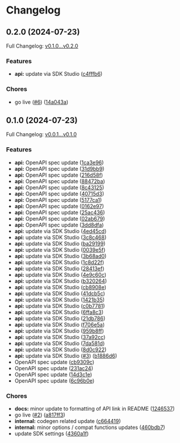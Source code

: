 # Changelog

## 0.2.0 (2024-07-23)

Full Changelog: [v0.1.0...v0.2.0](https://github.com/braintrustdata/braintrust-api-py/compare/v0.1.0...v0.2.0)

### Features

* **api:** update via SDK Studio ([c4fffb6](https://github.com/braintrustdata/braintrust-api-py/commit/c4fffb6bb272e76e39ff2fe389d70af34fadb9e5))


### Chores

* go live ([#6](https://github.com/braintrustdata/braintrust-api-py/issues/6)) ([14a043a](https://github.com/braintrustdata/braintrust-api-py/commit/14a043a75def8813875602323d1746ad287a8d26))

## 0.1.0 (2024-07-23)

Full Changelog: [v0.0.1...v0.1.0](https://github.com/braintrustdata/braintrust-api-py/compare/v0.0.1...v0.1.0)

### Features

* **api:** OpenAPI spec update ([1ca3e96](https://github.com/braintrustdata/braintrust-api-py/commit/1ca3e96ab1a9f32e7b7d0825affe151f51bb4814))
* **api:** OpenAPI spec update ([31d9bb9](https://github.com/braintrustdata/braintrust-api-py/commit/31d9bb94384b0b2267fe6d20fa79d296478e5a8e))
* **api:** OpenAPI spec update ([216d58f](https://github.com/braintrustdata/braintrust-api-py/commit/216d58ff0ec67a6b22629b3ab936c7788e0e36b9))
* **api:** OpenAPI spec update ([88472ba](https://github.com/braintrustdata/braintrust-api-py/commit/88472bab9c2275f4a424447bb8a4a8b5974ea107))
* **api:** OpenAPI spec update ([8c43125](https://github.com/braintrustdata/braintrust-api-py/commit/8c4312568238ff6ce98bb0cab66608663d07349a))
* **api:** OpenAPI spec update ([40715d3](https://github.com/braintrustdata/braintrust-api-py/commit/40715d315729afbe8469033389adcba410bf13f1))
* **api:** OpenAPI spec update ([5177ca1](https://github.com/braintrustdata/braintrust-api-py/commit/5177ca1280fe11aa8a7de553e0a13d70c2c95cf4))
* **api:** OpenAPI spec update ([0162e97](https://github.com/braintrustdata/braintrust-api-py/commit/0162e97c69bf3352cc53ae1e61bd2b4931b2c0d3))
* **api:** OpenAPI spec update ([25ac436](https://github.com/braintrustdata/braintrust-api-py/commit/25ac436ddc6cfa5c6a1e6d022ecbf9efb7deaac8))
* **api:** OpenAPI spec update ([02ab679](https://github.com/braintrustdata/braintrust-api-py/commit/02ab6799c304b96ea2487b7d732a04ec7f3246dc))
* **api:** OpenAPI spec update ([3dd8dfa](https://github.com/braintrustdata/braintrust-api-py/commit/3dd8dfa4f3fc853bd09303014652757129d8fa59))
* **api:** update via SDK Studio ([4ed45cd](https://github.com/braintrustdata/braintrust-api-py/commit/4ed45cdd1ca7ab453d281fad6a9c7a804c0f95ea))
* **api:** update via SDK Studio ([3c8c468](https://github.com/braintrustdata/braintrust-api-py/commit/3c8c4685751e6a5849cad9c0de5870c34342b5e0))
* **api:** update via SDK Studio ([ba29199](https://github.com/braintrustdata/braintrust-api-py/commit/ba291991cfa86ad122ad071c7c46bf3c2d8e8794))
* **api:** update via SDK Studio ([0039e5f](https://github.com/braintrustdata/braintrust-api-py/commit/0039e5f3348666dd9f71b929758182ceb0d293c3))
* **api:** update via SDK Studio ([3b68ad0](https://github.com/braintrustdata/braintrust-api-py/commit/3b68ad0087e8574a623f126b323ae4690e5a0f30))
* **api:** update via SDK Studio ([1c8d22f](https://github.com/braintrustdata/braintrust-api-py/commit/1c8d22ff997f9c03c6dfc6ab4304b75e12cba41f))
* **api:** update via SDK Studio ([28413ef](https://github.com/braintrustdata/braintrust-api-py/commit/28413efe063901d987c9c868184a66aa1ca17637))
* **api:** update via SDK Studio ([4e9c60c](https://github.com/braintrustdata/braintrust-api-py/commit/4e9c60c4fa6856a197d453b538260171c5966242))
* **api:** update via SDK Studio ([b320264](https://github.com/braintrustdata/braintrust-api-py/commit/b3202642d0682fb1257daa261849b0ca04f6f9ca))
* **api:** update via SDK Studio ([cb8908e](https://github.com/braintrustdata/braintrust-api-py/commit/cb8908eb669dfd3dcf62fd46a68c205e79bee4a1))
* **api:** update via SDK Studio ([41dcb5c](https://github.com/braintrustdata/braintrust-api-py/commit/41dcb5cde645062bfceaf9166a1302dd7664187d))
* **api:** update via SDK Studio ([1421b35](https://github.com/braintrustdata/braintrust-api-py/commit/1421b35041a62bd3f2c0024d520d69c8de827f0a))
* **api:** update via SDK Studio ([c0b7781](https://github.com/braintrustdata/braintrust-api-py/commit/c0b7781348679a3e7bba39fc6142b6a8e5f3db9a))
* **api:** update via SDK Studio ([6ffa8c3](https://github.com/braintrustdata/braintrust-api-py/commit/6ffa8c3614ba4cfb4550e4b3301cb9373deecb5d))
* **api:** update via SDK Studio ([21db786](https://github.com/braintrustdata/braintrust-api-py/commit/21db7868697295880a570c98f80c9e3da51755c7))
* **api:** update via SDK Studio ([f706e5a](https://github.com/braintrustdata/braintrust-api-py/commit/f706e5aaf1e2c85a3149d81661045223b11d040e))
* **api:** update via SDK Studio ([959b8ff](https://github.com/braintrustdata/braintrust-api-py/commit/959b8ffd1edd936864809fc44c4d07f7e72e0ec0))
* **api:** update via SDK Studio ([37a92cc](https://github.com/braintrustdata/braintrust-api-py/commit/37a92cc0028d24b74aedf814b97a9eca1e9c0ea2))
* **api:** update via SDK Studio ([7da581d](https://github.com/braintrustdata/braintrust-api-py/commit/7da581d94322e92d458f03beab4fb04f8614b935))
* **api:** update via SDK Studio ([8d0c922](https://github.com/braintrustdata/braintrust-api-py/commit/8d0c922e5bf17df24830da9ed2b280d45015f2f0))
* **api:** update via SDK Studio ([#3](https://github.com/braintrustdata/braintrust-api-py/issues/3)) ([b1886d6](https://github.com/braintrustdata/braintrust-api-py/commit/b1886d615315adb6437d14f675823184c8ad9182))
* OpenAPI spec update ([cb9309c](https://github.com/braintrustdata/braintrust-api-py/commit/cb9309c148e7c7a4b9ac3ca49a41eff87546c44e))
* OpenAPI spec update ([231ac24](https://github.com/braintrustdata/braintrust-api-py/commit/231ac24021e05190d35518080ad2a0e87f5e59f9))
* OpenAPI spec update ([14d3c1e](https://github.com/braintrustdata/braintrust-api-py/commit/14d3c1e80491391f362f4d3543295e03a97f9176))
* OpenAPI spec update ([6c96b0e](https://github.com/braintrustdata/braintrust-api-py/commit/6c96b0e2860aa87036dd4d5e19b2a46e0414a3f3))


### Chores

* **docs:** minor update to formatting of API link in README ([1246537](https://github.com/braintrustdata/braintrust-api-py/commit/1246537c6a36670eef2aac30f4b2b7f3b08f7216))
* go live ([#2](https://github.com/braintrustdata/braintrust-api-py/issues/2)) ([a817ff3](https://github.com/braintrustdata/braintrust-api-py/commit/a817ff308924cb2811bb4c9e488c2d2151a274ba))
* **internal:** codegen related update ([c664419](https://github.com/braintrustdata/braintrust-api-py/commit/c664419e8216f955569471c6eb25dcf3db00e020))
* **internal:** minor options / compat functions updates ([460bdb7](https://github.com/braintrustdata/braintrust-api-py/commit/460bdb7b213112d07b414f3b69fed1ad942641d9))
* update SDK settings ([4360a1f](https://github.com/braintrustdata/braintrust-api-py/commit/4360a1f2fbeab5e2e083c269aeb233c30540f8cc))
